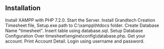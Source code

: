 
## Installation

Install XAMPP with PHP 7.2.0. Start the Server. Install Grandtech Creation Timesheet file, Setup.exe path to C:\xampp\htdocs folder. Create Database Name "timesheet". Insert table using database.sql. Setup Database Configuration Over timesheet\engine\config\database.php. Get your account. Print Account Detail. Login using username and password.
